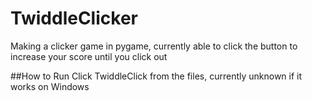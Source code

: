 # TwiddleClicker
Making a clicker game in pygame, currently able to click the button to increase your score until you click out

##How to Run
Click TwiddleClick from the files, currently unknown if it works on Windows
